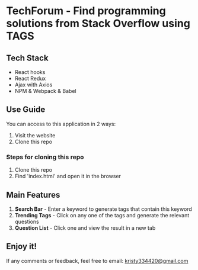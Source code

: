# TechForum - Find programming solutions from Stack Overflow using TAGS

## Tech Stack
* React hooks
* React Redux
* Ajax with Axios
* NPM & Webpack & Babel

## Use Guide
You can access to this application in 2 ways: 
1. Visit the website
2. Clone this repo

### Steps for cloning this repo
1. Clone this repo
2. Find 'index.html' and open it in the browser

## Main Features
1. **Search Bar**     - Enter a keyword to generate tags that contain this keyword
2. **Trending Tags**  - Click on any one of the tags and generate the relevant questions
3. **Question List**  - Click one and view the result in a new tab

## Enjoy it!
If any comments or feedback, feel free to email: kristy334420@gmail.com

